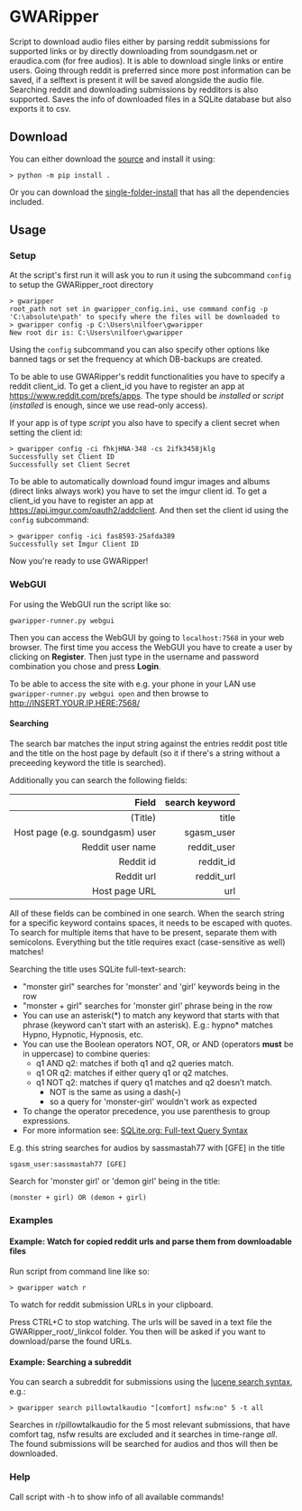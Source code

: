 # GWARipper
Script to download audio files either by parsing reddit submissions for supported links or by directly downloading from soundgasm.net or eraudica.com (for free audios). It is able to download single links or entire users. Going through reddit is preferred since more post information can
be saved, if a selftext is present it will be saved alongside the audio file. Searching reddit and downloading submissions by redditors is also supported. Saves the info of downloaded files in a SQLite database but also exports it to csv.

## Download
You can either download the [source](https://github.com/nilfoer/gwaripper/archive/master.zip) and install it using:
```
> python -m pip install .
```
Or you can download the [single-folder-install]() that has all the dependencies included.

## Usage
### Setup
At the script's first run it will ask you to run it using the subcommand `config` to setup the GWARipper_root directory
```
> gwaripper
root_path not set in gwaripper_config.ini, use command config -p 'C:\absolute\path' to specify where the files will be downloaded to
> gwaripper config -p C:\Users\nilfoer\gwaripper
New root dir is: C:\Users\nilfoer\gwaripper
```
Using the `config` subcommand you can also specify other options like banned tags or set the frequency at which DB-backups are created.

To be able to use GWARipper's reddit functionalities you have to specify a reddit client_id. To get a client_id you have to register an app at https://www.reddit.com/prefs/apps. The type should be *installed* or *script* (*installed* is enough, since we use read-only access).

If your app is of type *script* you also have to specify a client secret when setting the client id:
```
> gwaripper config -ci fhkjHNA-348 -cs 2ifk3458jklg
Successfully set Client ID
Successfully set Client Secret
```

To be able to automatically download found imgur images and albums (direct links always work) you have to set the imgur client id. To get a client_id you have to register an app at https://api.imgur.com/oauth2/addclient. And then set the client id using the `config` subcommand:
```
> gwaripper config -ici fas8593-25afda389
Successfully set Imgur Client ID
```
Now you're ready to use GWARipper!

### WebGUI
For using the WebGUI run the script like so:
```
gwaripper-runner.py webgui
```
Then you can access the WebGUI by going to `localhost:7568` in your web browser. The first time you access the WebGUI you have to create a user by clicking on **Register**. Then just type in the username and password combination you chose and press **Login**.

To be able to access the site with e.g. your phone in your LAN use `gwaripper-runner.py webgui open` and then browse to http://INSERT.YOUR.IP.HERE:7568/

#### Searching
The search bar matches the input string against the entries reddit post title and the title on the host page by default (so it if there's a string without a preceeding keyword the title is searched).

Additionally you can search the following fields:

| Field                                 | search keyword |
| -------------------------------------:| --------------:|
| (Title)                               | title          |
| Host page (e.g. soundgasm) user       | sgasm\_user    |
| Reddit user name                      | reddit\_user   |
| Reddit id                             | reddit\_id     |
| Reddit url                            | reddit\_url    |
| Host page URL                         | url            |

All of these fields can be combined in one search. When the search string for a specific keyword contains spaces, it needs to be escaped with quotes. To search for multiple items that have to be present, separate them with semicolons. Everything but the title requires exact (case-sensitive as well) matches!

Searching the title uses SQLite full-text-search:
- "monster girl" searches for 'monster' and 'girl' keywords being in the row
- "monster + girl" searches for 'monster girl' phrase being in the row
- You can use an asterisk(\*) to match any keyword that starts with that phrase (keyword can't start with an asterisk). E.g.: hypno\* matches Hypno, Hypnotic, Hypnosis, etc.
- You can use the Boolean operators NOT, OR, or AND (operators **must** be in uppercase) to combine queries:
    - q1 AND q2: matches if both q1 and q2 queries match.
    - q1 OR q2: matches if either query q1 or q2 matches.
    - q1 NOT q2: matches if query q1 matches and q2 doesn’t match.
        - NOT is the same as using a dash(**-**)
        - so a query for 'monster-girl' wouldn't work as expected
- To change the operator precedence, you use parenthesis to group expressions.
- For more information see: [SQLite.org: Full-text Query Syntax](https://www.sqlite.org/fts5.html#full_text_query_syntax)

E.g. this string searches for audios by sassmastah77 with [GFE] in the title
```
sgasm_user:sassmastah77 [GFE]
```

Search for 'monster girl' or 'demon girl' being in the title:
```
(monster + girl) OR (demon + girl)
```

### Examples
#### Example: Watch for copied reddit urls and parse them from downloadable files
Run script from command line like so:
```
> gwaripper watch r
```
To watch for reddit submission URLs in your clipboard.

Press CTRL+C to stop watching. The urls will be saved in a text file the GWARipper_root/_linkcol folder. You then will be asked if you want to download/parse the found URLs.

#### Example: Searching a subreddit
You can search a subreddit for submissions using the [lucene search syntax](https://www.reddit.com/wiki/search), e.g.:
```
> gwaripper search pillowtalkaudio "[comfort] nsfw:no" 5 -t all
```
Searches in r/pillowtalkaudio for the 5 most relevant submissions, that have comfort tag, nsfw results are excluded and it searches in time-range *all*. The found submissions will be searched for audios and thos will then be downloaded.

### Help
Call script with -h to show info of all available commands!
